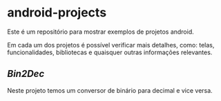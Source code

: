 # android-projects

Este é um repositório para mostrar exemplos de projetos android.

Em cada um dos projetos é possível verificar mais detalhes, como: telas, funcionalidades, bibliotecas e quaisquer outras informações relevantes.

## _Bin2Dec_

Neste projeto temos um conversor de binário para decimal e vice versa.
